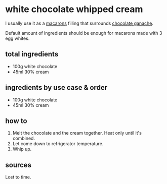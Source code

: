 # white chocolate whipped cream

I usually use it as a [macarons](base) filling that surrounds [chocolate ganache](chocolate-ganache).

Default amount of ingredients should be enough for macarons made with 3 egg whites.

## total ingredients

- 100g white chocolate
- 45ml 30% cream

## ingredients by use case & order

- 100g white chocolate
- 45ml 30% cream

## how to

1. Melt the chocolate and the cream together. Heat only until it's combined.
2. Let come down to refrigerator temperature.
3. Whip up.

## sources

Lost to time.

